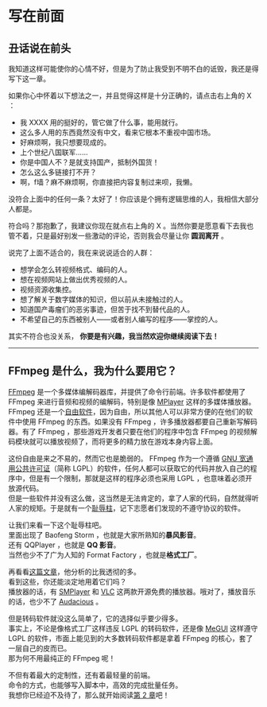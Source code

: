 # 写在前面
## 丑话说在前头

我知道这样可能使你的心情不好，但是为了防止我受到不明不白的诋毁，我还是得写下这一章。

如果你心中怀着以下想法之一，并且觉得这样是十分正确的，请点击右上角的 X ：

-	我 XXXX 用的挺好的，管它做了什么事，能用就行。
-	这么多人用的东西竟然没有中文，看来它根本不重视中国市场。
-	好麻烦啊，我只想要现成的。
-	上个世纪八国联军……
-	你是中国人不？是就支持国产，抵制外国货！
-	怎么这么多链接打不开？
-	啊，f墙？麻不麻烦啊，你直接把内容复制过来呗，我懒。

没符合上面中的任何一条？太好了！你应该是个拥有逻辑思维的人，我相信大部分人都是。

符合吗？那抱歉了，我建议你现在就点右上角的 X 。当然你要是愿意看下去我也管不着，只是最好别发一些激动的评论，否则我会尽量让你 **圆润离开** 。

说完了上面不适合的，我在来说说适合的人群：

-	想学会怎么转视频格式、编码的人。
-	想在视频网站上做出优秀视频的人。
-	视频资源收集控。
-	想了解关于数字媒体的知识，但以前从未接触过的人。
-	知道国产毒瘤们的恶劣事迹，但苦于找不到替代品的人。
-	不希望自己的东西被别人——或者别人编写的程序——掌控的人。

其实不符合也没关系， **你要是有兴趣，我当然欢迎你继续阅读下去！**

--------------

## FFmpeg 是什么，我为什么要用它？

[FFmpeg][] 是一个多媒体编解码器库，并提供了命令行前端。许多软件都使用了 FFmpeg 来进行音频和视频的编解码，特别是像 [MPlayer][] 这样的多媒体播放器。  
FFmpeg 还是一个[自由软件][]，因为自由，所以其他人可以非常方便的在他们的软件中使用 FFmpeg 的东西。如果没有 FFmpeg ，许多播放器都要自己重新写解码器。有了 FFmpeg ，那些游戏开发者只要在他们的程序中包含 FFmpeg 的视频解码模块就可以播放视频了，而将更多的精力放在游戏本身内容上面。

这份自由是来之不易的，然而它也是脆弱的。 FFmpeg 作为一个遵循 [GNU 宽通用公共许可证][]（简称 LGPL）的软件，任何人都可以获取它的代码并放入自己的程序中，但是有一个限制，那就是这样的程序必须也采用 LGPL ，也意味着必须开放源代码。  
但是一些软件并没有这么做，这当然是无法肯定的，拿了人家的代码，自然就得听人家的规矩。于是就有一个[耻辱柱][]，记下志愿者们发现的不遵守协议的软件。

让我们来看一下这个耻辱柱吧。  
里面出现了 Baofeng Storm ，也就是大家所熟知的**暴风影音**。  
还有 QQPlayer ，也就是 **QQ 影音**。  
当然也少不了广为人知的 Format Factory ，也就是**格式工厂**。

再看看[这篇文章](https://www.byvoid.com/zhs/blog/qq-player-ffmpeg-gpl)，他分析的比我透彻的多。  
看到这些，你还能淡定地用着它们吗？  
播放器的话，有 [SMPlayer][] 和 [VLC][] 这两款开源免费的播放器。哦对了，播放音乐的话，也少不了 [Audacious][] 。

但是转码软件就没这么简单了，它的选择似乎要少得多。  
事实上，不论是像格式工厂这样违反 LGPL 的转码软件，还是像 [MeGUI][] 这样遵守 LGPL 的软件，市面上能见到的大多数转码软件都是拿着 FFmpeg 的核心，套了一层自己的皮而已。  
那为何不用最纯正的 FFmpeg 呢！

不但有着最大的定制性，还有着最轻量的前端。  
命令的方式，也能够写入脚本中，高效的完成批量任务。  
我想你已经迫不及待了，那么就开始阅读[第 2 章](02-download-and-install.md)吧！

[FFmpeg]:	https://zh.wikipedia.org/wiki/FFmpeg
[MPlayer]:	https://zh.wikipedia.org/wiki/MPlayer
[自由软件]:	https://zh.wikipedia.org/wiki/%E8%87%AA%E7%94%B1%E8%BD%AF%E4%BB%B6
[GNU 宽通用公共许可证]:	https://zh.wikipedia.org/wiki/GNU%E5%AE%BD%E9%80%9A%E7%94%A8%E5%85%AC%E5%85%B1%E8%AE%B8%E5%8F%AF%E8%AF%81
[耻辱柱]:	https://github.com/FFmpeg/web/blob/master/src/shame
[SMPlayer]:	http://smplayer.sourceforge.net/zh/info
[VLC]:	http://www.videolan.org/vlc/
[Audacious]:	http://audacious-media-player.org/
[MeGUI]:	http://sourceforge.net/projects/megui/
